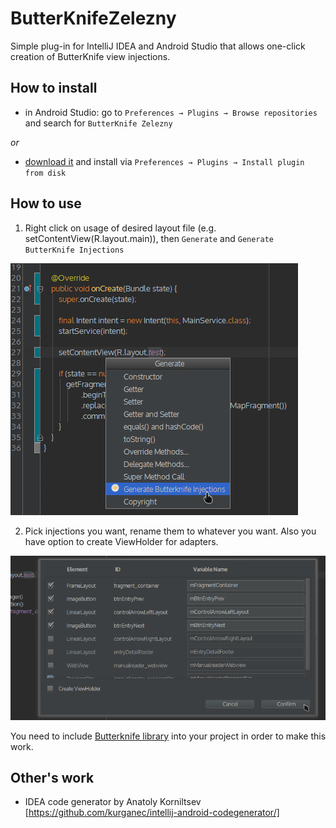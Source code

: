 # ButterKnifeZelezny

Simple plug-in for IntelliJ IDEA and Android Studio that allows one-click creation of ButterKnife view injections.

## How to install

- in Android Studio: go to `Preferences → Plugins → Browse repositories` and search for `ButterKnife Zelezny`

_or_

- [download it](http://plugins.jetbrains.com/plugin/7369) and install via `Preferences → Plugins → Install plugin from disk`


## How to use

1) Right click on usage of desired layout file (e.g. setContentView(R.layout.main)), then `Generate` and `Generate ButterKnife Injections`

 ![](img/generate.png)
 
2) Pick injections you want, rename them to whatever you want. Also you have option to create ViewHolder for adapters.

 ![](img/injections.png)

You need to include [Butterknife library](https://github.com/JakeWharton/butterknife) into your project in order to make this work.

## Other's work

- IDEA code generator by Anatoly Korniltsev [https://github.com/kurganec/intellij-android-codegenerator/]
